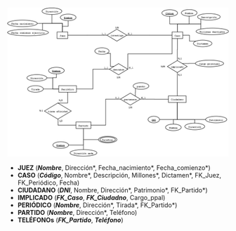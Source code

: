 ![Ejercicio corrupcion](https://github.com/13sauca13/PRG/blob/master/Recursos/Ejercicio%20corrupcion.png)

+ **JUEZ** (***Nombre***, Dirección*, Fecha_nacimiento*, Fecha_comienzo*)
+ **CASO** (***Código***, Nombre*, Descripción, Millones*, Dictamen*, FK_Juez, FK_Periódico, Fecha)
+ **CIUDADANO** (***DNI***, Nombre, Dirección*, Patrimonio*, FK_Partido*)
+ **IMPLICADO** (***FK_Caso***, ***FK_Ciudadno***, Cargo_ppal)
+ **PERIÓDICO** (***Nombre***, Dirección*, Tirada*, FK_Partido*)
+ **PARTIDO** (***Nombre***, Dirección*, Teléfono)
+ **TELÉFONOs** (***FK_Partido***, ***Teléfono***)
